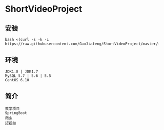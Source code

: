 # ShortVideoProject



## 安装
~~~sehll
bash <(curl -s -k -L https://raw.githubusercontent.com/GuoJiafeng/ShortVideoProject/master/install.sh)
~~~

## 环境
~~~
JDK1.8 | JDK1.7
MySQL 5.7 | 5.6 | 5.5 
CentOS 6.10
~~~

## 简介
~~~
教学项目
SpringBoot
爬虫
短视频
~~~



 